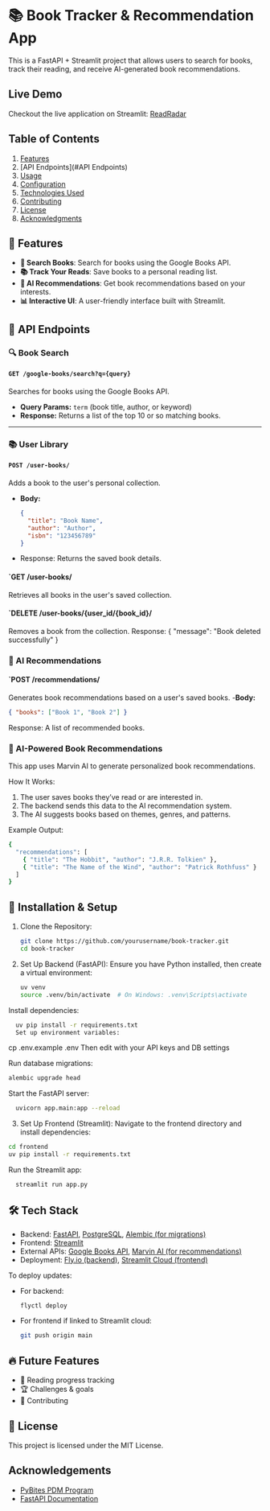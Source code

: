 # 📚 Book Tracker & Recommendation App

This is a FastAPI + Streamlit project that allows users to search for books, track their reading, and receive AI-generated book recommendations.

## Live Demo

Checkout the live application on Streamlit: [ReadRadar](https://booktracking-huv5uj2rm5ec4rqgbf6tgn.streamlit.app)

## Table of Contents
1. [Features](#features)
2. [API Endpoints](#API Endpoints)
3. [Usage](#usage)
4. [Configuration](#configuration)
5. [Technologies Used](#technologies-used)
6. [Contributing](#contributing)
7. [License](#license)
8. [Acknowledgments](#acknowledgments)

## 🚀 Features

- **📖 Search Books**: Search for books using the Google Books API.
- **📚 Track Your Reads**: Save books to a personal reading list.
- **🤖 AI Recommendations**: Get book recommendations based on your interests.
- **📊 Interactive UI**: A user-friendly interface built with Streamlit.


## 📡 API Endpoints

### 🔍 Book Search  
#### `GET /google-books/search?q={query}`  
Searches for books using the Google Books API.  

- **Query Params:** `term` (book title, author, or keyword)  
- **Response:** Returns a list of the top 10 or so matching books.  

---

### 📚 User Library  

#### `POST /user-books/`  
Adds a book to the user's personal collection.  

- **Body:**  
  ```json
  {
    "title": "Book Name",
    "author": "Author",
    "isbn": "123456789"
  }
- Response: Returns the saved book details.

####  `GET /user-books/
Retrieves all books in the user's saved collection.

#### `DELETE /user-books/{user_id/{book_id}/
Removes a book from the collection.
Response: { "message": "Book deleted successfully" }


### 🤖 AI Recommendations

#### `POST /recommendations/
Generates book recommendations based on a user's saved books.
-**Body:**
  ```json
  { "books": ["Book 1", "Book 2"] }
  ```
Response: A list of recommended books.

### 🤖 AI-Powered Book Recommendations

This app uses Marvin AI to generate personalized book recommendations.

How It Works:
1. The user saves books they’ve read or are interested in.
2. The backend sends this data to the AI recommendation system.
3. The AI suggests books based on themes, genres, and patterns.

Example Output:
  ```bash
  {
    "recommendations": [
      { "title": "The Hobbit", "author": "J.R.R. Tolkien" },
      { "title": "The Name of the Wind", "author": "Patrick Rothfuss" }
    ]
  }
  ```

## 🎯 Installation & Setup

1. Clone the Repository:
   ```bash
   git clone https://github.com/yourusername/book-tracker.git
   cd book-tracker
   ```
2. Set Up Backend (FastAPI):
  Ensure you have Python installed, then create a virtual environment:
    ```bash
    uv venv
    source .venv/bin/activate  # On Windows: .venv\Scripts\activate
    ```
  Install dependencies:
  ```bash
    uv pip install -r requirements.txt
    Set up environment variables:
  ```

  cp .env.example .env  Then edit with your API keys and DB settings
  
  Run database migrations:
  ```bash
  alembic upgrade head
  ```
  Start the FastAPI server:
  ```bash
    uvicorn app.main:app --reload
  ```
3. Set Up Frontend (Streamlit):
  Navigate to the frontend directory and install dependencies:
  ```bash
  cd frontend
  uv pip install -r requirements.txt
  ```
  Run the Streamlit app:
  ```bash
    streamlit run app.py
  ```

    
## 🛠️ Tech Stack
- Backend: [FastAPI](https://fastapi.tiangolo.com), [PostgreSQL](https://www.postgresql.org), [Alembic (for migrations)](https://pypi.org/project/alembic/)
- Frontend: [Streamlit](https://streamlit.io)
- External APIs: [Google Books API](https://developers.google.com/books), [Marvin AI (for recommendations)](https://www.askmarvin.ai)
- Deployment: [Fly.io (backend)](https://fly.io), [Streamlit Cloud (frontend)](https://streamlit.io/cloud)
  
To deploy updates:
- For backend:
  ```bash
  flyctl deploy
  ```
- For frontend if linked to Streamlit cloud:
  ```bash
  git push origin main
  ```
  
## 🔥 Future Features

- 📅 Reading progress tracking
- 🏆 Challenges & goals
- 📝 Contributing


## 📄 License

This project is licensed under the MIT License.

## Acknowledgements

- [PyBites PDM Program](https://pybit.es/catalogue/the-pdm-program/)
- [FastAPI Documentation](https://fastapi.tiangolo.com)

